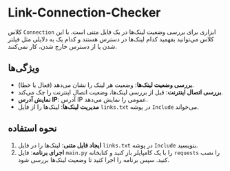 # Link-Connection-Checker

کلاس `Connection` ابزاری برای بررسی وضعیت لینک‌ها در یک فایل متنی است. با این کلاس می‌توانید بفهمید کدام لینک‌ها در دسترس هستند و کدام یک به دلایلی مثل فیلتر شدن یا از دسترس خارج شدن، کار نمی‌کنند.

## ویژگی‌ها

- **بررسی وضعیت لینک‌ها**: وضعیت هر لینک را نشان می‌دهد (فعال یا خطا).
- **بررسی اتصال اینترنت**: قبل از بررسی لینک‌ها، وضعیت اتصال اینترنت را چک می‌کند.
- **نمایش آدرس IP**: آدرس IP عمومی را نمایش می‌دهد.
- **مدیریت لینک‌ها**: لینک‌ها را از فایل `links.txt` در پوشه `Include` می‌خواند.

## نحوه استفاده

1. **ایجاد فایل متنی**: لینک‌ها را در فایل `links.txt` در پوشه `Include` بنویسید.
2. **اجرای برنامه**: فایل `main.py` را با یک کامپایلر باز کنید و کتابخانه `requests` را نصب کنید. سپس برنامه را اجرا کنید تا وضعیت لینک‌ها بررسی شود.